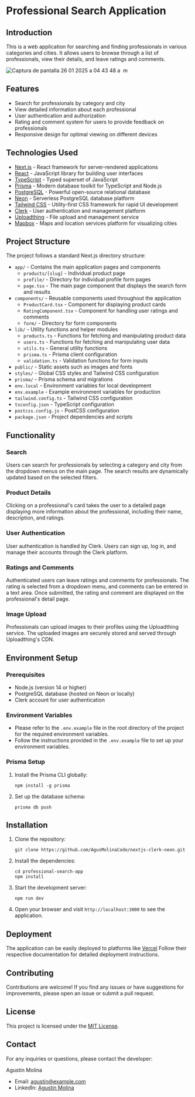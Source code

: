 # Professional Search Application

## Introduction
This is a web application for searching and finding professionals in various categories and cities. It allows users to browse through a list of professionals, view their details, and leave ratings and comments.

![Captura de pantalla 26 01 2025 a 04 43 48 a  m](https://github.com/user-attachments/assets/9b8870c4-5aa5-4f03-bfa4-38fc3f064d05)

## Features
- Search for professionals by category and city
- View detailed information about each professional
- User authentication and authorization
- Rating and comment system for users to provide feedback on professionals
- Responsive design for optimal viewing on different devices

## Technologies Used
- [Next.js](https://nextjs.org/) - React framework for server-rendered applications
- [React](https://reactjs.org/) - JavaScript library for building user interfaces
- [TypeScript](https://www.typescriptlang.org/) - Typed superset of JavaScript
- [Prisma](https://www.prisma.io/) - Modern database toolkit for TypeScript and Node.js
- [PostgreSQL](https://www.postgresql.org/) - Powerful open-source relational database
- [Neon](https://neon.tech/) - Serverless PostgreSQL database platform
- [Tailwind CSS](https://tailwindcss.com/) - Utility-first CSS framework for rapid UI development
- [Clerk](https://clerk.dev/) - User authentication and management platform
- [Uploadthing](https://uploadthing.com/) - File upload and management service
- [Mapbox](https://www.mapbox.com/) - Maps and location services platform for visualizing cities

## Project Structure
The project follows a standard Next.js directory structure:

- `app/` - Contains the main application pages and components
  - `products/[slug]` - Individual product page
  - `profile/` - Directory for individual profile form pages
  - `page.tsx` - The main page component that displays the search form and results
- `components/` - Reusable components used throughout the application
  - `ProductCard.tsx` - Component for displaying product cards
  - `RatingComponent.tsx` - Component for handling user ratings and comments
  - `form/` - Directory for form components
- `lib/` - Utility functions and helper modules
  - `products.ts` - Functions for fetching and manipulating product data
  - `users.ts` - Functions for fetching and manipulating user data
  - `utils.ts` - General utility functions
  - `prisma.ts` - Prisma client configuration
  - `validation.ts` - Validation functions for form inputs
- `public/` - Static assets such as images and fonts
- `styles/` - Global CSS styles and Tailwind CSS configuration
- `prisma/` - Prisma schema and migrations
- `env.local` - Environment variables for local development
- `env.example` - Example environment variables for production
- `tailwind.config.ts` - Tailwind CSS configuration
- `tsconfig.json` - TypeScript configuration
- `postcss.config.js` - PostCSS configuration
- `package.json` - Project dependencies and scripts


## Functionality
### Search
Users can search for professionals by selecting a category and city from the dropdown menus on the main page. The search results are dynamically updated based on the selected filters.

### Product Details
Clicking on a professional's card takes the user to a detailed page displaying more information about the professional, including their name, description, and ratings.

### User Authentication
User authentication is handled by Clerk. Users can sign up, log in, and manage their accounts through the Clerk platform.

### Ratings and Comments
Authenticated users can leave ratings and comments for professionals. The rating is selected from a dropdown menu, and comments can be entered in a text area. Once submitted, the rating and comment are displayed on the professional's detail page.

### Image Upload
Professionals can upload images to their profiles using the Uploadthing service. The uploaded images are securely stored and served through Uploadthing's CDN.

## Environment Setup
### Prerequisites
- Node.js (version 14 or higher)
- PostgreSQL database (hosted on Neon or locally)
- Clerk account for user authentication

### Environment Variables
- Please refer to the `.env.example` file in the root directory of the project for the required environment variables.
- Follow the instructions provided in the `.env.example` file to set up your environment variables.

### Prisma Setup
1. Install the Prisma CLI globally:
   ```
   npm install -g prisma
   ```
2. Set up the database schema:
   ```
   prisma db push
   ```

## Installation
1. Clone the repository:
   ```
   git clone https://github.com/AgusMolinaCode/nextjs-clerk-neon.git
   ```
2. Install the dependencies:
   ```
   cd professional-search-app
   npm install
   ```
3. Start the development server:
   ```
   npm run dev
   ```
4. Open your browser and visit `http://localhost:3000` to see the application.

## Deployment
The application can be easily deployed to platforms like [Vercel](https://vercel.com/) Follow their respective documentation for detailed deployment instructions.

## Contributing
Contributions are welcome! If you find any issues or have suggestions for improvements, please open an issue or submit a pull request.

## License
This project is licensed under the [MIT License](LICENSE).

## Contact
For any inquiries or questions, please contact the developer:

Agustin Molina
- Email: agustin@example.com
- LinkedIn: [Agustin Molina](https://www.linkedin.com/in/agustin-molina-994635138/)

